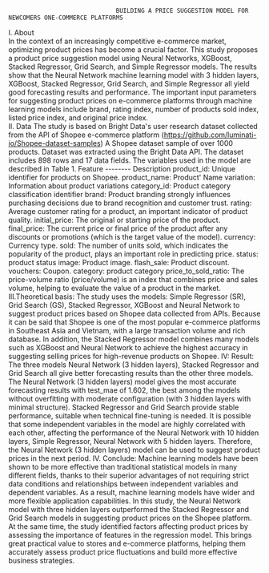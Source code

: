                                   BUILDING A PRICE SUGGESTION MODEL FOR NEWCOMERS ONE-COMMERCE PLATFORMS
I. About                                  
  In the context of an increasingly competitive e-commerce market, optimizing product prices has become a crucial factor. This study proposes a product price suggestion model using Neural Networks, XGBoost, Stacked Regressor, Grid Search, and Simple Regressor models. The results show that the Neural Network machine learning model with 3 hidden layers, XGBoost, Stacked Regressor, Grid Search, and Simple Regressor all yield good forecasting results and performance. The important input parameters for suggesting product prices on e-commerce platforms through machine learning models include brand, rating index, number of products sold index, listed price index, and original price index.        
II. Data
The study is based on Bright Data's user research dataset collected from the API of Shopee e-commerce platform (https://github.com/luminati-io/Shopee-dataset-samples)
A Shopee dataset sample of over 1000 products. Dataset was extracted using the Bright Data API.
The dataset includes 898 rows and 17 data fields. The variables used in the model are described in Table 1.
Feature -------- Description
product_id:    	Unique identifier for products on Shopee. 
product_name:  	Product' Name
variation:    	Information about product variations
category_id:  	Product category classification identifier
brand:        	Product branding strongly influences purchasing decisions due to brand recognition and customer trust. 
rating:        	Average customer rating for a product, an important indicator of product quality.
initial_price: 	The original or starting price of the product.	
final_price:  	The current price or final price of the product after any discounts or promotions (which is the target value of the model).	
currency:      	Currency type.
sold:          	The number of units sold, which indicates the popularity of the product, plays an important role in predicting price.
status:        	product status
image:        	Product image.
flash_sale:    	Product discount.
vouchers:    	  Coupon.
category:      	product category
price_to_sold_ratio:	The price-volume ratio (price/volume) is an index that combines price and sales volume, helping to evaluate the value of a product in the market.
III.Theoretical basis:
  The study uses the models: Simple Regressor (SR), Grid Search (GS), Stacked Regressor, XGBoost and Neural Network to suggest product prices based on Shopee data collected from APIs. Because it can be said that Shopee is one of the most popular e-commerce platforms in Southeast Asia and Vietnam, with a large transaction volume and rich database. In addition, the Stacked Regressor model combines many models such as XGBoost and Neural Network to achieve the highest accuracy in suggesting selling prices for high-revenue products on Shopee.
IV: Result:
  The three models Neural Network (3 hidden layers), Stacked Regressor and Grid Search all give better forecasting results than the other three models. The Neural Network (3 hidden layers) model gives the most accurate forecasting results with test_mae of 1.602, the best among the models without overfitting with moderate configuration (with 3 hidden layers with minimal structure). Stacked Regressor and Grid Search provide stable performance, suitable when technical fine-tuning is needed. It is possible that some independent variables in the model are highly correlated with each other, affecting the performance of the Neural Network with 10 hidden layers, Simple Regressor, Neural Network with 5 hidden layers. Therefore, the Neural Network (3 hidden layers) model can be used to suggest product prices in the next period.
IV. Conclude:
  Machine learning models have been shown to be more effective than traditional statistical models in many different fields, thanks to their superior advantages of not requiring strict data conditions and relationships between independent variables and dependent variables. As a result, machine learning models have wider and more flexible application capabilities. In this study, the Neural Network model with three hidden layers outperformed the Stacked Regressor and Grid Search models in suggesting product prices on the Shopee platform. At the same time, the study identified factors affecting product prices by assessing the importance of features in the regression model. This brings great practical value to stores and e-commerce platforms, helping them accurately assess product price fluctuations and build more effective business strategies.
